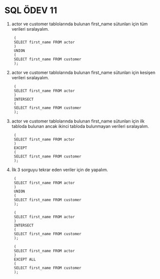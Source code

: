 # SQL ÖDEV 11

1. actor ve customer tablolarında bulunan first_name sütunları için tüm verileri sıralayalım.

   ```
    (
    SELECT first_name FROM actor
    )
    UNION
    (
    SELECT first_name FROM customer
    );
   ```

2. actor ve customer tablolarında bulunan first_name sütunları için kesişen verileri sıralayalım.

   ```
    (
    SELECT first_name FROM actor
    )
    INTERSECT
    (
    SELECT first_name FROM customer
    );
   ```

3. actor ve customer tablolarında bulunan first_name sütunları için ilk tabloda bulunan ancak ikinci tabloda bulunmayan verileri sıralayalım.

   ```
    (
    SELECT first_name FROM actor
    )
    EXCEPT
    (
    SELECT first_name FROM customer
    );
   ```

4. İlk 3 sorguyu tekrar eden veriler için de yapalım.

   ```
    (
    SELECT first_name FROM actor
    )
    UNION
    (
    SELECT first_name FROM customer
    );
   ```

   ```
    (
    SELECT first_name FROM actor
    )
    INTERSECT
    (
    SELECT first_name FROM customer
    );
   ```

   ```
    (
    SELECT first_name FROM actor
    )
    EXCEPT ALL
    (
    SELECT first_name FROM customer
    );
   ```
